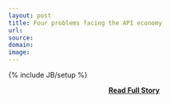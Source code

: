 ```yaml
---
layout: post
title: Four problems facing the API economy
url: 
source: 
domain: 
image: 
---
```

{% include JB/setup %}<p></p>
<center><p><a href="" style='padding:25px; font-sze:18px; font-weight: bold;'>Read Full Story</a></p></center>
